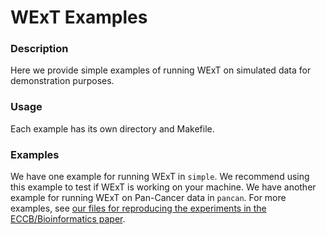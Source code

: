 # WExT Examples #

### Description ###
Here we provide simple examples of running WExT on simulated data for demonstration purposes.

### Usage ###
Each example has its own directory and Makefile.

### Examples ###
We have one example for running WExT in `simple`. We recommend using this example to test if WExT is working on your machine.
We have another example for running WExT on Pan-Cancer data in `pancan`.
For more examples, see [our files for reproducing the experiments in the ECCB/Bioinformatics paper](https://github.com/raphael-group/wext/tree/master/experiments/eccb2016).
